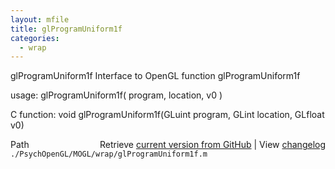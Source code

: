 ```yaml
---
layout: mfile
title: glProgramUniform1f
categories:
  - wrap
---
```


glProgramUniform1f  Interface to OpenGL function glProgramUniform1f

usage:  glProgramUniform1f\( program, location, v0 \)

C function:  void glProgramUniform1f\(GLuint program, GLint location, GLfloat v0\)


<div class="code_header" style="text-align:right;">
  <span style="float:left;">Path&nbsp;&nbsp;</span> <span class="counter">Retrieve <a href=
  "https://raw.github.com/Psychtoolbox-3/Psychtoolbox-3/beta/./PsychOpenGL/MOGL/wrap/glProgramUniform1f.m">current version from GitHub</a> | View <a href=
  "https://github.com/Psychtoolbox-3/Psychtoolbox-3/commits/beta/./PsychOpenGL/MOGL/wrap/glProgramUniform1f.m">changelog</a></span>
</div>
<div class="code">
  <code>./PsychOpenGL/MOGL/wrap/glProgramUniform1f.m</code>
</div>
